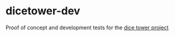 # dicetower-dev
 Proof of concept and development tests for the [dice tower project](https://burksbuilds.com/category/automation/dice-tower/)
